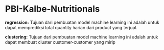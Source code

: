 # PBI-Kalbe-Nutritionals

**regression:** Tujuan dari pembuatan model machine learning ini adalah untuk dapat memprediksi total quantity harian dari product yang terjual.

**clustering:** Tujuan dari pembuatan model machine learning ini adalah untuk dapat membuat cluster customer-customer yang mirip
